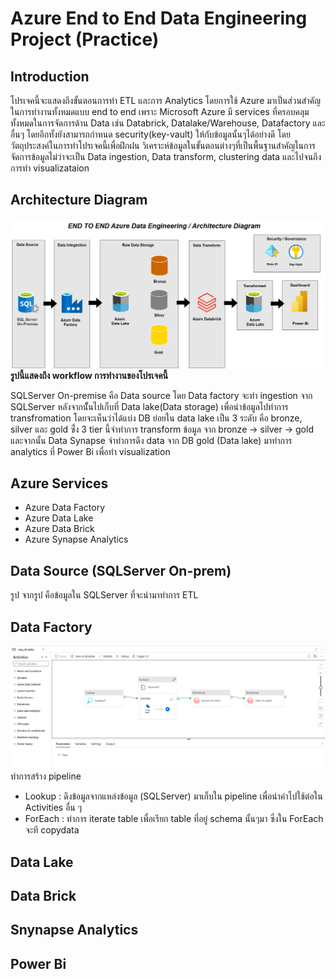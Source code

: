 # Azure End to End Data Engineering Project (Practice)

## Introduction
โปรเจคนี้จะแสดงถึงขั้นตอนการทำ ETL และการ Analytics โดยการใช้ Azure มาเป็นส่วนสำคัญในการทำงานทั้งหมดแบบ end to end เพราะ Microsoft Azure มี services ที่ครอบคลุมทั้งหมดในการจัดการด้าน Data  เช่น Databrick, Datalake/Warehouse, Datafactory และอื่นๆ โดยอีกทั้งยังสามารถกำหนด security(key-vault) ให้กับข้อมูลนั้นๆได้อย่างดี โดยวัตถุประสงค์ในการทำโปรเจคนี้เพื่อฝึกฝน วิเคราะห์ข้อมูลในขั้นตอนต่างๆที่เป็นพื้นฐานสำคัญในการจัดการข้อมูลไม่ว่าจะเป็น Data ingestion, Data transform, clustering data และไปจนถึงการทำ visualizataion

## Architecture Diagram
![image alt](https://github.com/BiggtuuWantData/end2end-Azure-data-engineering/blob/main/data%20factory/workflow%20architecture.png)
**รูปนี้แสดงถึง workflow การทำงานของโปรเจคนี้**

SQLServer On-premise คือ Data source โดย Data factory จะทำ ingestion จาก SQLServer หลังจากนัั้นไปเก็บที่ Data lake(Data storage) เพื่อนำข้อมูลไปทำการ transfromation โดยจะเห็นว่าได้แบ่ง DB ย่อยใน data lake เป็น 3 ระดับ คือ bronze, silver และ gold ซึ่่ง 3 tier นี้จำทำการ transform ข้อมูล จาก bronze -> silver -> gold และจากนั้น Data Synapse จำทำการดึง data จาก DB gold (Data lake) มาทำการ analytics ที่ Power Bi เพื่อทำ visualization
## Azure Services
- Azure Data Factory
- Azure Data Lake
- Azure Data Brick
- Azure Synapse Analytics
## Data Source (SQLServer On-prem)
รูป
จากรูป คือข้อมูลใน SQLServer ที่จะนำมาทำการ ETL 
## Data Factory
![image alt](https://github.com/BiggtuuWantData/end2end-Azure-data-engineering/blob/main/data%20factory/workflow%20datafactory.png)
ทำการสร้าง pipeline
- Lookup : ดึงข้อมูลจากแหล่งข้อมูล (SQLServer) มาเก็บใน pipeline เพื่อนำค่าไปใช้ต่อใน Activities อื่น ๆ
- ForEach : ทำการ iterate table เพื่อเรียก table ที่อยู๋ schema นั้นๆมา ซึ่งใน ForEach จะที copydata
## Data Lake
## Data Brick
## Snynapse Analytics
## Power Bi

